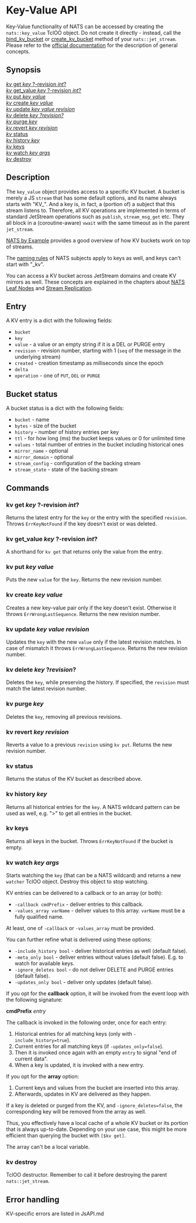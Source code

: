 # Key-Value API

Key-Value functionality of NATS can be accessed by creating the `nats::key_value` TclOO object. Do not create it directly - instead, call the [bind_kv_bucket](JsAPI.md#js-bind_kv_bucket-bucket) or [create_kv_bucket](JsAPI.md#js-create_kv_bucket-bucket--option-value) method of your `nats::jet_stream`. Please refer to the [official documentation](https://docs.nats.io/nats-concepts/jetstream/key-value-store) for the description of general concepts.

## Synopsis

[*kv* get *key* ?-revision *int*?](#kv-get-key--revision-int)<br/>
[*kv* get_value *key* ?-revision *int*?](#kv-get_value-key--revision-int)<br/>
[*kv* put *key value*](#kv-put-key-value)<br/>
[*kv* create *key value*](#kv-create-key-value)<br/>
[*kv* update *key value revision*](#kv-update-key-value-revision)<br/>
[*kv* delete *key ?revision?*](#kv-delete-key-revision)<br/>
[*kv* purge *key*](#kv-purge-key)<br/>
[*kv* revert *key revision*](#kv-revert-key-revision)<br/>
[*kv* status](#kv-status)<br/>
[*kv* history *key*](#kv-history-key)<br/>
[*kv* keys](#kv-keys)<br/>
[*kv* watch *key args*](#kv-watch-key-args)<br/>
[*kv* destroy](#kv-destroy)<br/>

## Description
The `key_value` object provides access to a specific KV bucket. A bucket is merely a JS `stream` that has some default options, and its name always starts with "KV_". And a key is, in fact, a (portion of) a subject that this stream listens to. Therefore, all KV operations are implemented in terms of standard JetStream operations such as  `publish`, `stream_msg_get` etc. They all block in a (coroutine-aware) `vwait` with the same timeout as in the parent `jet_stream`.

[NATS by Example](https://natsbyexample.com/examples/kv/intro/go) provides a good overview of how KV buckets work on top of streams.

The [naming rules](https://github.com/nats-io/nats-architecture-and-design/blob/main/adr/ADR-6.md) of NATS subjects apply to keys as well, and keys can't start with "_kv".

You can access a KV bucket across JetStream domains and create KV mirrors as well. These concepts are explained in the chapters about [NATS Leaf Nodes](https://docs.nats.io/running-a-nats-service/configuration/leafnodes/jetstream_leafnodes) and [Stream Replication](https://docs.nats.io/running-a-nats-service/nats_admin/jetstream_admin/replication).

## Entry
A KV entry is a dict with the following fields:
- `bucket`
- `key`
- `value` - a value or an empty string if it is a DEL or PURGE entry
- `revision` - revision number, starting with 1 (`seq` of the message in the underlying stream)
- `created` - creation timestamp as milliseconds since the epoch
- `delta`
- `operation` - one of `PUT`, `DEL` or `PURGE`

## Bucket status
A bucket status is a dict with the following fields:
- `bucket` - name
- `bytes` - size of the bucket
- `history` - number of history entries per key
- `ttl` - for how long (ms) the bucket keeps values or 0 for unlimited time
- `values` - total number of entries in the bucket including historical ones
- `mirror_name` - optional
- `mirror_domain` - optional
- `stream_config` - configuration of the backing stream
- `stream_state` - state of the backing stream

## Commands
### kv get *key* ?-revision *int*?
Returns the latest entry for the `key` or the entry with the specified `revision`. Throws `ErrKeyNotFound` if the key doesn't exist or was deleted.

### kv get_value *key* ?-revision *int*?
A shorthand for `kv get` that returns only the value from the entry.

### kv put *key value*
Puts the new `value` for the `key`. Returns the new revision number.

### kv create *key value*
Creates a new key-value pair only if the key doesn't exist. Otherwise it throws `ErrWrongLastSequence`. Returns the new revision number.

### kv update *key value revision*
Updates the `key` with the new `value` only if the latest revision matches. In case of mismatch it throws `ErrWrongLastSequence`. Returns the new revision number.

### kv delete *key* ?*revision*?
Deletes the `key`, while preserving the history. If specified, the `revision` must match the latest revision number.

### kv purge *key*
Deletes the `key`, removing all previous revisions.

### kv revert *key revision*
Reverts a value to a previous `revision` using `kv put`. Returns the new revision number.

### kv status
Returns the status of the KV bucket as described above.

### kv history *key*
Returns all historical entries for the `key`. A NATS wildcard pattern can be used as well, e.g. ">" to get all entries in the bucket.

### kv keys
Returns all keys in the bucket. Throws `ErrKeyNotFound` if the bucket is empty.

### kv watch *key args*
Starts watching the `key` (that can be a NATS wildcard) and returns a new `watcher` TclOO object. Destroy this object to stop watching.

KV entries can be delivered to a callback or to an array (or both):
- `-callback cmdPrefix` - deliver entries to this callback.
- `-values_array varName` - deliver values to this array. `varName` must be a fully qualified name.

At least, one of `-callback` or `-values_array` must be provided.

You can further refine what is delivered using these options:
- `-include_history bool` - deliver historical entries as well (default false).
- `-meta_only bool` - deliver entries without values (default false). E.g. to watch for available keys.
- `-ignore_deletes bool` - do not deliver DELETE and PURGE entries (default false).
- `-updates_only bool` - deliver only updates (default false).

If you opt for the **callback** option, it will be invoked from the event loop with the following signature:

**cmdPrefix** *entry*

The callback is invoked in the following order, once for each entry:
1. Historical entries for all matching keys (only with `-include_history=true`).
1. Current entries for all matching keys (if `-updates_only=false`).
2. Then it is invoked once again with an empty `entry` to signal "end of current data".
3. When a key is updated, it is invoked with a new entry.

If you opt for the **array** option:
1. Current keys and values from the bucket are inserted into this array.
2. Afterwards, updates in KV are delivered as they happen.

If a key is deleted or purged from the KV, and `-ignore_deletes=false`, the corresponding key will be removed from the array as well.

Thus, you effectively have a local cache of a whole KV bucket or its portion that is always up-to-date. Depending on your use case, this might be more efficient than querying the bucket with `[$kv get]`.

The array can't be a local variable.

### kv destroy
TclOO destructor. Remember to call it before destroying the parent `nats::jet_stream`.

## Error handling
KV-specific errors are listed in JsAPI.md
